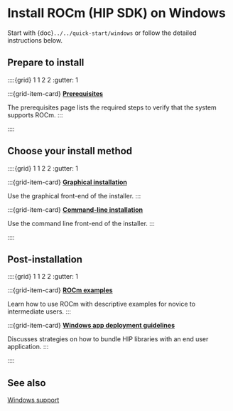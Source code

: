 # Install ROCm (HIP SDK) on Windows

Start with {doc}`../../quick-start/windows` or follow the detailed
instructions below.

## Prepare to install

::::{grid} 1 1 2 2
:gutter: 1

:::{grid-item-card}
**[Prerequisites](./prerequisites.md)**

The prerequisites page lists the required steps to verify that the system
supports ROCm.
:::

::::

## Choose your install method

::::{grid} 1 1 2 2
:gutter: 1

:::{grid-item-card}
**[Graphical installation](./gui/index.md)**

Use the graphical front-end of the installer.
:::

:::{grid-item-card}
**[Command-line installation](./cli/index.md)**

Use the command line front-end of the installer.
:::

::::

## Post-installation

::::{grid} 1 1 2 2
:gutter: 1

:::{grid-item-card}
**[ROCm examples](https://github.com/amd/rocm-examples)**

Learn how to use ROCm with descriptive examples for novice to intermediate users.
:::

:::{grid-item-card}
**[Windows app deployment guidelines](../../../conceptual/windows-app-deployment-guidelines.md)**

Discusses strategies on how to bundle HIP libraries with an end user application.
:::

::::

## See also

[Windows support](../../../about/compatibility/windows-support.md)
